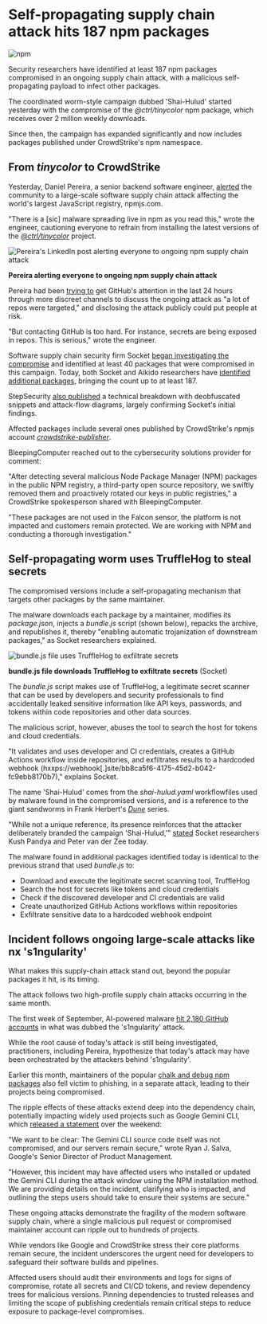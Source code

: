 # Self-propagating supply chain attack hits 187 npm packages

![npm](https://www.bleepstatic.com/content/hl-images/2022/07/05/NPM.jpg)

Security researchers have identified at least 187 npm packages compromised in an ongoing supply chain attack, with a malicious self-propagating payload to infect other packages.

The coordinated worm-style campaign dubbed 'Shai-Hulud' started yesterday with the compromise of the _@ctrl/tinycolor_ npm package, which receives over 2 million weekly downloads.

Since then, the campaign has expanded significantly and now includes packages published under CrowdStrike's npm namespace.

## From _tinycolor_ to CrowdStrike

Yesterday, Daniel Pereira, a senior backend software engineer, [alerted](https://www.linkedin.com/posts/daniel-pereira-b17a27160%5Fnpm-profile-activity-7373489836437114880-D9ma?utm%5Fsource=share&utm%5Fmedium=member%5Fdesktop&rcm=ACoAAArUYTQBMx2P2SMFdIx-wUs7H1hfLGpuhVM) the community to a large-scale software supply chain attack affecting the world's largest JavaScript registry, npmjs.com.

"There is a \[sic\] malware spreading live in npm as you read this," wrote the engineer, cautioning everyone to refrain from installing the latest versions of the _[@ctrl/tinycolor](https://www.npmjs.com/package/@ctrl/tinycolor)_ project.

![Pereira's LinkedIn post alerting everyone to ongoing npm supply chain attack](https://www.bleepstatic.com/images/news/u/1164866/2025/Sep/npm-supply-chain-attack-crowdstrike/dan-p-post.jpg)

**Pereira alerting everyone to ongoing npm supply chain attack**

Pereira had been [trying to](http://linkedin.com/feed/update/urn:li:activity:7373418115398995968/) get GitHub's attention in the last 24 hours through more discreet channels to discuss the ongoing attack as "a lot of repos were targeted," and disclosing the attack publicly could put people at risk.

"But contacting GitHub is too hard. For instance, secrets are being exposed in repos. This is serious," wrote the engineer.

Software supply chain security firm Socket [began investigating the compromise](https://socket.dev/blog/tinycolor-supply-chain-attack-affects-40-packages) and identified at least 40 packages that were compromised in this campaign. Today, both Socket and Aikido researchers have [identified additional packages](http://www.aikido.dev/blog/s1ngularity-nx-attackers-strike-again#:~:text=publishing%20rights.-,Impacted%20packages,-Package), bringing the count up to at least 187\. 

StepSecurity [also published](https://www.stepsecurity.io/blog/ctrl-tinycolor-and-40-npm-packages-compromised) a technical breakdown with deobfuscated snippets and attack-flow diagrams, largely confirming Socket's initial findings.

Affected packages include several ones published by CrowdStrike's npmjs account _[crowdstrike-publisher](https://www.npmjs.com/~crowdstrike-publisher)_.

BleepingComputer reached out to the cybersecurity solutions provider for comment:

"After detecting several malicious Node Package Manager (NPM) packages in the public NPM registry, a third-party open source repository, we swiftly removed them and proactively rotated our keys in public registries," a CrowdStrike spokesperson shared with BleepingComputer.  
  
"These packages are not used in the Falcon sensor, the platform is not impacted and customers remain protected. We are working with NPM and conducting a thorough investigation."

## Self-propagating worm uses TruffleHog to steal secrets

The compromised versions include a self-propagating mechanism that targets other packages by the same maintainer.

The malware downloads each package by a maintainer, modifies its _package.json_, injects a _bundle.js_ script (shown below), repacks the archive, and republishes it, thereby "enabling automatic trojanization of downstream packages," as Socket researchers explained.

![bundle.js file uses TruffleHog to exfiltrate secrets ](https://www.bleepstatic.com/images/news/u/1164866/2025/Sep/npm-supply-chain-attack-crowdstrike/socket-bundle_js-file.jpg)

**bundle.js file downloads TruffleHog to exfiltrate secrets** (Socket)

The _bundle.js_ script makes use of TruffleHog, a legitimate secret scanner that can be used by developers and security professionals to find accidentally leaked sensitive information like API keys, passwords, and tokens within code repositories and other data sources.

The malicious script, however, abuses the tool to search the host for tokens and cloud credentials.

"It validates and uses developer and CI credentials, creates a GitHub Actions workflow inside repositories, and exfiltrates results to a hardcoded webhook (hxxps://webhook\[.\]site/bb8ca5f6-4175-45d2-b042-fc9ebb8170b7)," explains Socket.

The name 'Shai-Hulud' comes from the _shai-hulud.yaml_ workflowfiles used by malware found in the compromised versions, and is a reference to the giant sandworms in Frank Herbert's [_Dune_](https://en.wikipedia.org/wiki/Sandworm%5F%28Dune%29) series.

"While not a unique reference, its presence reinforces that the attacker deliberately branded the campaign 'Shai-Hulud,'" [stated](https://socket.dev/blog/ongoing-supply-chain-attack-targets-crowdstrike-npm-packages) Socket researchers Kush Pandya and Peter van der Zee today.

The malware found in additional packages identified today is identical to the previous strand that used _bundle.js_ to:

* Download and execute the legitimate secret scanning tool, TruffleHog
* Search the host for secrets like tokens and cloud credentials
* Check if the discovered developer and CI credentials are valid
* Create unauthorized GitHub Actions workflows within repositories
* Exfiltrate sensitive data to a hardcoded webhook endpoint

## Incident follows ongoing large-scale attacks like nx 's1ngularity'

What makes this supply-chain attack stand out, beyond the popular packages it hit, is its timing.

The attack follows two high-profile supply chain attacks occurring in the same month.

The first week of September, AI-powered malware [hit 2,180 GitHub accounts](https://www.bleepingcomputer.com/news/security/ai-powered-malware-hit-2-180-github-accounts-in-s1ngularity-attack/) in what was dubbed the 's1ngularity' attack.

While the root cause of today's attack is still being investigated, practitioners, including Pereira, hypothesize that today's attack may have been orchestrated by the attackers behind 's1ngularity'.

Earlier this month, maintainers of the popular [chalk and debug npm packages](https://www.bleepingcomputer.com/news/security/hackers-hijack-npm-packages-with-2-billion-weekly-downloads-in-supply-chain-attack/) also fell victim to phishing, in a separate attack, leading to their projects being compromised. 

The ripple effects of these attacks extend deep into the dependency chain, potentially impacting widely used projects such as Google Gemini CLI, which [released a statement](https://github.com/google-gemini/gemini-cli/discussions/8385) over the weekend:

"We want to be clear: The Gemini CLI source code itself was not compromised, and our servers remain secure," wrote Ryan J. Salva, Google's Senior Director of Product Management.

"However, this incident may have affected users who installed or updated the Gemini CLI during the attack window using the NPM installation method. We are providing details on the incident, clarifying who is impacted, and outlining the steps users should take to ensure their systems are secure."

These ongoing attacks demonstrate the fragility of the modern software supply chain, where a single malicious pull request or compromised maintainer account can ripple out to hundreds of projects.

While vendors like Google and CrowdStrike stress their core platforms remain secure, the incident underscores the urgent need for developers to safeguard their software builds and pipelines.

Affected users should audit their environments and logs for signs of compromise, rotate all secrets and CI/CD tokens, and review dependency trees for malicious versions. Pinning dependencies to trusted releases and limiting the scope of publishing credentials remain critical steps to reduce exposure to package-level compromises.
